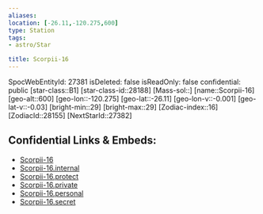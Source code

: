 ```yaml
---
aliases: 
location: [-26.11,-120.275,600]
type: Station
tags:
- astro/Star

title: Scorpii-16
---
```

SpocWebEntityId: 27381
isDeleted: false
isReadOnly: false
confidential: public
[star-class::B1]
[star-class-id::28188]
[Mass-sol::]
[name::Scorpii-16]
[geo-alt::600]
[geo-lon::-120.275]
[geo-lat::-26.11]
[geo-lon-v::-0.001]
[geo-lat-v::-0.03]
[bright-min::29]
[bright-max::29]
[Zodiac-index::16]
[ZodiacId::28155]
[NextStarId::27382]



## Confidential Links & Embeds: 
- [Scorpii-16](../../../_public/astro/Star/Scorpii-16.md) 
- [Scorpii-16.internal](../../../_internal/astro/Star/Scorpii-16.internal.md) 
- [Scorpii-16.protect](../../../_protect/astro/Star/Scorpii-16.protect.md) 
- [Scorpii-16.private](../../../_private/astro/Star/Scorpii-16.private.md) 
- [Scorpii-16.personal](../../../_personal/astro/Star/Scorpii-16.personal.md) 
- [Scorpii-16.secret](../../../_secret/astro/Star/Scorpii-16.secret.md) 
